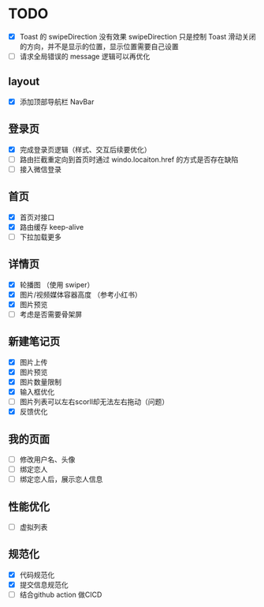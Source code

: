 # TODO

- [x] Toast 的 swipeDirection 没有效果
      swipeDirection 只是控制 Toast 滑动关闭的方向，并不是显示的位置，显示位置需要自己设置
- [ ] 请求全局错误的 message 逻辑可以再优化

## layout

- [x] 添加顶部导航栏 NavBar

## 登录页

- [x] 完成登录页逻辑（样式、交互后续要优化）
- [ ] 路由拦截重定向到首页时通过 windo.locaiton.href 的方式是否存在缺陷
- [ ] 接入微信登录

## 首页

- [x] 首页对接口
- [x] 路由缓存 keep-alive
- [ ] 下拉加载更多

## 详情页

- [x] 轮播图 （使用 swiper）
- [x] 图片/视频媒体容器高度 （参考小红书）
- [x] 图片预览
- [ ] 考虑是否需要骨架屏

## 新建笔记页

- [x] 图片上传
- [x] 图片预览
- [x] 图片数量限制
- [x] 输入框优化
- [ ] 图片列表可以左右scorll却无法左右拖动（问题）
- [x] 反馈优化

## 我的页面

- [ ] 修改用户名、头像
- [ ] 绑定恋人
- [ ] 绑定恋人后，展示恋人信息

## 性能优化

- [ ] 虚拟列表

## 规范化

- [x] 代码规范化
- [x] 提交信息规范化
- [ ] 结合github action 做CICD
